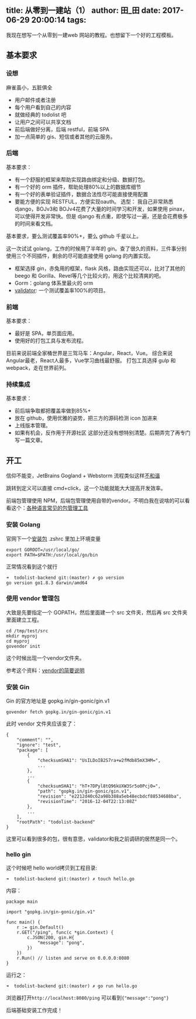 title: 从零到一建站（1）
author: 田_田
date: 2017-06-29 20:00:14
tags:
---
我现在想写一个从零到一建web 网站的教程。也想留下一个好的工程模板。

<!-- more -->

## 基本要求
### 设想
麻雀虽小，五脏俱全
- 用户邮件或者注册
- 每个用户看到自己的内容
- 就做经典的 todolist 吧
- 让用户之间可以共享文档
- 前后端做好分离，后端 restful，前端 SPA
- 加一点简单的 gis、短信或者其他的云服务。

### 后端
基本要求：
- 有一个舒服的框架来帮助实现路由绑定和分级、数据打包。
- 有一个好的 orm 插件，帮助处理80%以上的数据库细节
- 有一个好的表单验证插件，数据合法性尽可能直接使用配置
- 要能方便的实现 RESTFUL，方便实现oauth。
选型：
我自己非常熟悉 django，BOJv3和 BOJv4花费了大量的时间学习和开发，如果使用 pinax，可以使得开发非常快。但是 django 有点重，即使写过一遍，还是会花费极多的时间来看文档。

基本要求，要么测试覆盖率90%+，要么 github 千星以上。

这一次试试 golang，工作的时候用了半年的 gin。查了很久的资料，三件事分别使用三个不同插件，剩余的尽可能直接使用 golang 的内置实现。

- 框架选择 gin，赤兔用的框架，flask 风格，路由实现还可以，比对了其他的 beego 和 Gorilla、Revel等几个比较火的，用这个比较清爽的吧。
- Gorm：golang 体系里最火的 orm
- [validator](https://github.com/go-playground/validator): 一个测试覆盖率100%的项目。


### 前端
基本要求：
- 最好是 SPA，单页面应用。
- 使用好的打包工具与发布流程。

目前来说前端全家桶世界是三驾马车：Angular，React，Vue。
综合来说Angular最老，React人最多，Vue学习曲线最舒服。
打包工具选择 gulp 和 webpack，走在世界前列。

### 持续集成
基本要求：
- 前后端争取都把覆盖率做到85%+
- 放在 github，使用优雅的姿势，把三方的源码检测 icon 加进来
- 上线版本管理。
- 如果有机会，反作用于开源社区
这部分还没有想特别清楚。后期弄完了再专门写一篇文章。


## 开工
信仰不能变，JetBrains Gogland + Webstorm
流程类似这样[不和谐](http://www.jianshu.com/p/15e6f6ca335e)

跳转到定义可以直接 cmd+click，这一个功能就能大大提高开发效率。

前端包管理使用 NPM，后端包管理使用自带的vendor。不明白我在说啥的可以看看这个：[各种语言常见的包管理工具](https://www.tianmaying.com/tutorial/package-manager)


### 安装 Golang
官网下一个[安装包](https://golang.org/doc/install)
.zshrc 里加上环境变量
```
export GOROOT=/usr/local/go/
export PATH=$PATH:/usr/local/go/bin
```
正常情况看到这个就行
```
➜  todolist-backend git:(master) ✗ go version  
go version go1.8.3 darwin/amd64
```

### 使用 vendor 管理包
大致是先要指定一个 GOPATH，然后里面建一个 src 文件夹，然后再 src 文件夹里面建立工程。
```
cd /tmp/test/src
mkdir myproj
cd myproj
govendor init
```
这个时候出现一个vendor文件夹。

参考这个资料：[vendor的简要说明](https://golang.top/articles/9785)

### 安装  Gin
Gin 的官方地址是 gopkg.in/gin-gonic/gin.v1
```
govendor fetch gopkg.in/gin-gonic/gin.v1
```
此时 vendor 文件夹应该变了：
```
{
	"comment": "",
	"ignore": "test",
	"package": [
		{
			"checksumSHA1": "UsILDoIB2S7ra+w2fMdb85mX3HM=",
			...
		},
        ...
		{
			"checksumSHA1": "hT+7DPyl8tQ96kUXW3Sr5o0Pcj0=",
			"path": "gopkg.in/gin-gonic/gin.v1",
			"revision": "e2212d40c62a98b388a5eb48ecbdcf88534688ba",
			"revisionTime": "2016-12-04T22:13:08Z"
		},
        ...
	],
	"rootPath": "todolist-backend"
}
```
这里可以看到很多的包，很有意思，validator和我之前调研的居然是同一个。

### hello gin

这个时候吧 hello world拷贝到工程目录:
```
➜  todolist-backend git:(master) ✗ touch hello.go
```
内容：
```
package main

import "gopkg.in/gin-gonic/gin.v1"

func main() {
	r := gin.Default()
	r.GET("/ping", func(c *gin.Context) {
		c.JSON(200, gin.H{
			"message": "pong",
		})
	})
	r.Run() // listen and serve on 0.0.0.0:8080
}
```
运行之：
```
➜  todolist-backend git:(master) ✗ go run hello.go
```
浏览器打开`http://localhost:8080/ping`
可以看到`{"message":"pong"}`

后端基础安装工作完成！


